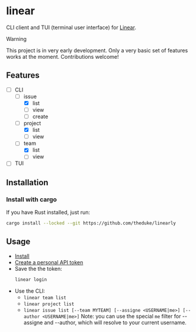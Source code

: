 # linear

CLI client and TUI (terminal user interface) for [Linear](https://linear.app).

> [!WARNING]  
> This project is in very early development. Only a very basic set of features works at the moment.
> Contributions welcome!

## Features

- [ ] CLI
  - [ ] issue
    - [x] list
    - [ ] view
    - [ ] create
  - [ ] project
    - [x] list
    - [ ] view
  - [ ] team
    - [x] list
    - [ ] view
- [ ] TUI

## Installation

### Install with cargo

If you have Rust installed, just run:

```bash
cargo install --locked --git https://github.com/theduke/linearly
```

## Usage

* [Install](#Installation)
* [Create a personal API token](https://linear.app/wasmer/settings/api)
* Save the the token:
  ```bash
  linear login
  ```
* Use the CLI:
  - `linear team list`
  - `linear project list`
  - `linear issue list [--team MYTEAM] [--assigne <USERNAME|me>] [--author <USERNAME|me>]`
    Note: you can use the special `me` filter for --assigne and --author,
          which will resolve to your current username.
